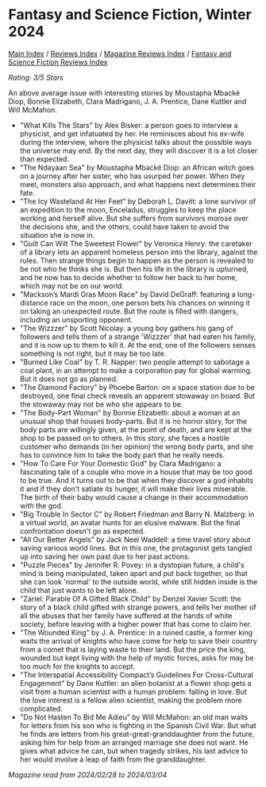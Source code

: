 # Fantasy and Science Fiction, Winter 2024

[Main Index](../../../README.md) / [Reviews Index](../../README.md) / [Magazine Reviews Index](../README.md) / [Fantasy and Science Fiction Reviews Index](README.md)

*Rating: 3/5 Stars*

An above average issue with interesting stories by Moustapha Mbacké Diop, Bonnie Elizabeth, Clara Madrigano, J. A. Prentice, Dane Kuttler and Will McMahon.

- "What Kills The Stars" by Alex Bisker: a person goes to interview a physicist, and get infatuated by her. He reminisces about his ex-wife during the interview, where the physicist talks about the possible ways the universe may end. By the next day, they will discover it is a lot closer than expected.
- "The Ndayaan Sea" by Moustapha Mbacké Diop: an African witch goes on a journey after her sister, who has usurped her power. When they meet, monsters also approach, and what happens next determines their fate.
- "The Icy Wasteland At Her Feet" by Deborah L. Davitt: a lone survivor of an expedition to the moon, Enceladus, struggles to keep the place working and herself alive. But she suffers from survivors morose over the decisions she, and the others, could have taken to avoid the situation she is now in.
- "Guilt Can Wilt The Sweetest Flower" by Veronica Henry: the caretaker of a library lets an apparent homeless person into the library, against the rules. Then strange things begin to happen as the person is revealed to be not who he thinks she is. But then his life in the library is upturned, and he now has to decide whether to follow her back to her home, which may not be on our world.
- "Mackson’s Mardi Gras Moon Race" by David DeGraff: featuring a long-distance race on the moon, one person bets his chances on winning it on taking an unexpected route. But the route is filled with dangers, including an unsporting opponent.
- "The Wizzzer" by Scott Nicolay: a young boy gathers his gang of followers and tells them of a strange 'Wizzzer' that had eaten his family, and it is now up to them to kill it. At the end, one of the followers senses something is not right, but it may be too late.
- "Burned Like Coal" by T. R. Napper: two people attempt to sabotage a coal plant, in an attempt to make a corporation pay for global warming. But it does not go as planned.
- "The Diamond Factory" by Phoebe Barton: on a space station due to be destroyed, one final check reveals an apparent stowaway on board. But the stowaway may not be who she appears to be.
- "The Body-Part Woman" by Bonnie Elizabeth: about a woman at an unusual shop that houses body-parts. But it is no horror story, for the body parts are willingly given, at the point of death, and are kept at the shop to be passed on to others. In this story, she faces a hostile customer who demands (in her opinion) the wrong body parts, and she has to convince him to take the body part that he really needs.
- "How To Care For Your Domestic God" by Clara Madrigano: a fascinating tale of a couple who move in a house that may be too good to be true. And it turns out to be that when they discover a god inhabits it and if they don't satiate its hunger, it will make their lives miserable. The birth of their baby would cause a change in their accommodation with the god.
- "Big Trouble In Sector C" by Robert Friedman and Barry N. Malzberg: in a virtual world, an avatar hunts for an elusive malware. But the final confrontation doesn't go as expected.
- "All Our Better Angels" by Jack Neel Waddell: a time travel story about saving various world lines. But in this one, the protagonist gets tangled up into saving her own past due to her past actions.
- "Puzzle Pieces" by Jennifer R. Povey: in a dystopian future, a child's mind is being manipulated, taken apart and put back together, so that she can look 'normal' to the outside world, while still hidden inside is the child that just wants to be left alone.
- "Zariel: Parable Of A Gifted Black Child" by Denzel Xavier Scott: the story of a black child gifted with strange powers, and tells her mother of all the abuses that her family have suffered at the hands of white society, before leaving with a higher power that has come to claim her.
- "The Wounded King" by J. A. Prentice: in a ruined castle, a former king waits the arrival of knights who have come for help to save their country from a comet that is laying waste to their land. But the price the king, wounded but kept living with the help of mystic forces, asks for may be too much for the knights to accept.
- "The Interspatial Accessibility Compact’s Guidelines For Cross-Cultural Engagement" by Dane Kuttler: an alien botanist at a flower shop gets a visit from a human scientist with a human problem: falling in love. But the love interest is a fellow alien scientist, making the problem more complicated.
- "Do Not Hasten To Bid Me Adieu" by Will McMahon: an old man waits for letters from his son who is fighting in the Spanish Civil War. But what he finds are letters from his great-great-granddaughter from the future, asking him for help from an arranged marriage she does not want. He gives what advice he can, but when tragedy strikes, his last advice to her would involve a leap of faith from the granddaughter.

*Magazine read from 2024/02/28 to 2024/03/04*
